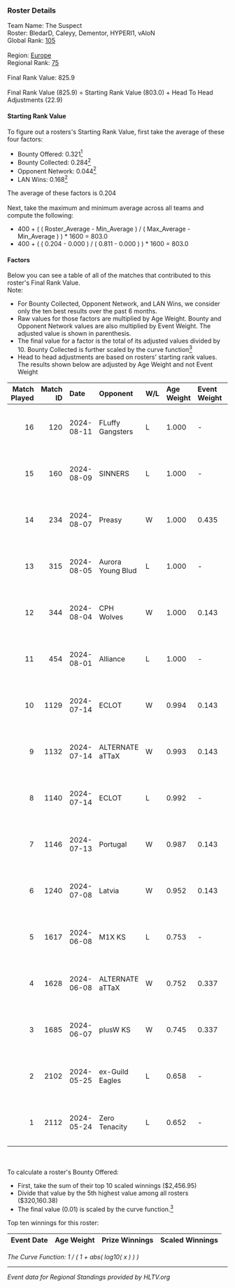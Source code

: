 ### Roster Details<br />
Team Name: The Suspect<br />
Roster: BledarD, Caleyy, Dementor, HYPERI1, vAloN<br />
Global Rank: [105](../standings_global_2024_08_14.md)<br />
<br />
Region: [Europe]( ../standings_europe_2024_08_14.md)<br />
Regional Rank: [75]( ../standings_europe_2024_08_14.md)<br />
<br />
Final Rank Value:  825.9<br />
<br />
Final Rank Value (825.9) = Starting Rank Value (803.0) + Head To Head Adjustments (22.9)<br />

#### Starting Rank Value<br />
To figure out a rosters's Starting Rank Value, first take the average of these four factors:<br />
- Bounty Offered: 0.321[<sup>1</sup>](#table2)
- Bounty Collected: 0.284[<sup>2</sup>](#table1)
- Opponent Network: 0.044[<sup>2</sup>](#table1)
- LAN Wins: 0.168[<sup>2</sup>](#table1)

The average of these factors is 0.204<br />
<br />
Next, take the maximum and minimum average across all teams and compute the following:<br />
- 400 + ( ( Roster_Average - Min_Average ) / ( Max_Average - Min_Average ) ) * 1600 = 803.0
- 400 + ( ( 0.204 - 0.000 ) / ( 0.811 - 0.000 ) ) * 1600 = 803.0


#### Factors<br />
Below you can see a table of all of the matches that contributed to this roster's Final Rank Value.<br />
Note:<br />

- For Bounty Collected, Opponent Network, and LAN Wins, we consider only the ten best results over the past 6 months.
- Raw values for those factors are multiplied by Age Weight. Bounty and Opponent Network values are also multiplied by Event Weight. The adjusted value is shown in parenthesis.
- The final value for a factor is the total of its adjusted values divided by 10. Bounty Collected is further scaled by the curve function[<sup>3</sup>](#curveFunction)
- Head to head adjustments are based on rosters' starting rank values. The results shown below are adjusted by Age Weight and not Event Weight
<span id="table1"></span><br />


| Match Played | Match ID | Date       | Opponent          | W/L | Age Weight | Event Weight | Bounty Collected | Opponent Network | LAN Wins  | H2H Adj. | Roster                                    |
| -: | -: | :- | :- | :- | :- | :- | :- | :- | :- | -: | :- |
|           16 |      120 | 2024-08-11 | FLuffy Gangsters  | L   | 1.000      | -            | -                | -                | -         |   -22.40 | BledarD, Caleyy, Dementor, HYPERI1, vAloN |
|           15 |      160 | 2024-08-09 | SINNERS           | L   | 1.000      | -            | -                | -                | -         |   -10.24 | BledarD, Caleyy, Dementor, HYPERI1, vAloN |
|           14 |      234 | 2024-08-07 | Preasy            | W   | 1.000      | 0.435        | 0.008 (0.003)    | 0.208 (0.090)    | 0 (0.000) |    11.45 | BledarD, Caleyy, Dementor, HYPERI1, vAloN |
|           13 |      315 | 2024-08-05 | Aurora Young Blud | L   | 1.000      | -            | -                | -                | -         |   -10.14 | BledarD, Caleyy, Dementor, HYPERI1, vAloN |
|           12 |      344 | 2024-08-04 | CPH Wolves        | W   | 1.000      | 0.143        | 0.004 (0.001)    | 0.345 (0.049)    | 0 (0.000) |    14.22 | BledarD, Caleyy, Dementor, HYPERI1, vAloN |
|           11 |      454 | 2024-08-01 | Alliance          | L   | 1.000      | -            | -                | -                | -         |   -16.57 | BledarD, Caleyy, Dementor, HYPERI1, vAloN |
|           10 |     1129 | 2024-07-14 | ECLOT             | W   | 0.994      | 0.143        | 0.078 (0.011)    | 0.501 (0.071)    | 0 (0.000) |    26.05 | BledarD, Caleyy, deb0, Dementor, HYPERI1  |
|            9 |     1132 | 2024-07-14 | ALTERNATE aTTaX   | W   | 0.993      | 0.143        | 0.036 (0.005)    | 0.496 (0.070)    | 0 (0.000) |    18.18 | BledarD, Caleyy, deb0, Dementor, HYPERI1  |
|            8 |     1140 | 2024-07-14 | ECLOT             | L   | 0.992      | -            | -                | -                | -         |    -4.37 | BledarD, Caleyy, deb0, Dementor, HYPERI1  |
|            7 |     1146 | 2024-07-13 | Portugal          | W   | 0.987      | 0.143        | 0.002 (0.000)    | 0.103 (0.014)    | 0 (0.000) |     8.86 | BledarD, Caleyy, deb0, Dementor, HYPERI1  |
|            6 |     1240 | 2024-07-08 | Latvia            | W   | 0.952      | 0.143        | 0.005 (0.001)    | 0.125 (0.017)    | 0 (0.000) |    15.24 | BledarD, Caleyy, deb0, Dementor, HYPERI1  |
|            5 |     1617 | 2024-06-08 | M1X KS            | L   | 0.753      | -            | -                | -                | -         |   -11.05 | BledarD, Caleyy, Dementor, HYPERI1, vAloN |
|            4 |     1628 | 2024-06-08 | ALTERNATE aTTaX   | W   | 0.752      | 0.337        | 0.036 (0.009)    | 0.496 (0.126)    | 1 (0.752) |    14.50 | BledarD, Caleyy, Dementor, HYPERI1, vAloN |
|            3 |     1685 | 2024-06-07 | plusW KS          | W   | 0.745      | 0.337        | 0.000 (0.000)    | 0.000 (0.000)    | 1 (0.745) |     2.36 | BledarD, Caleyy, Dementor, HYPERI1, vAloN |
|            2 |     2102 | 2024-05-25 | ex-Guild Eagles   | L   | 0.658      | -            | -                | -                | -         |    -9.59 | BledarD, Caleyy, Dementor, HYPERI1, vAloN |
|            1 |     2112 | 2024-05-24 | Zero Tenacity     | L   | 0.652      | -            | -                | -                | -         |    -3.59 | BledarD, Caleyy, Dementor, HYPERI1, vAloN |

<br />
<span id="table2"></span><br />
To calculate a roster's Bounty Offered:<br />

- First, take the sum of their top 10 scaled winnings ($2,456.95)
- Divide that value by the 5th highest value among all rosters ($320,160.38)
- The final value (0.01) is scaled by the curve function.[<sup>3</sup>](#curveFunction)

Top ten winnings for this roster:<br />

| Event Date | Age Weight | Prize Winnings | Scaled Winnings |
| :- | -: | :- | :- |


<span id="curveFunction"></span>_The Curve Function: 1 / ( 1 + abs( log10( x ) ) )_<br />

---
_Event data for Regional Standings provided by HLTV.org_<br />
